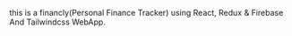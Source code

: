 
this is a financly(Personal Finance Tracker) using React, Redux & Firebase And Tailwindcss  WebApp. 


